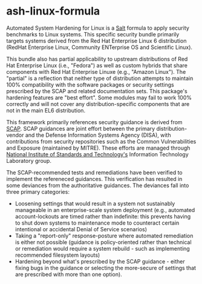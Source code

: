 # ash-linux-formula
Automated System Hardening for Linux is a [Salt](http://saltstack.org) formula to apply security benchmarks to Linux systems. This specific security bundle primarily targets systems derived from the Red Hat Enterprise Linux 6 distribution (RedHat Enterprise Linux, Community ENTerprise OS and Scientific Linux).

This bundle also has partial applicability to upstream distributions of Red Hat Enterprise Linux (i.e., "Fedora") as well as custom hybrids that share components with Red Hat Enterprise Linuxe (e.g., "Amazon Linux"). The "partial" is a reflection that neither type of distribution attempts to maintain 100% compatibility with the software packages or security settings prescribed by the SCAP and related documentation sets. This package's hardening features are "best effort". Some modules may fail to work 100% correctly and will not cover any distribution-specific components that are not in the main EL6 distribution.

This framework primarily references security guidance is derived from [SCAP](http://scap.nist.gov/). SCAP guidances are joint effort between the primary distribution-vendor and the Defense Information Systems Agency (DISA), with contributions from security repositories such as the Common Vulnerabilities and Exposure (maintained by MITRE). These efforts are managed through [National Institute of Standards and Technology's](http://www.nist.gov/itl/) Information Technology Laboratory group.

The SCAP-recommended tests and remediations have been verified to implement the refereneced guidances. This verification has resulted in some deviances from the authoritative guidances. The deviances fall into three primary categories:
* Loosening settings that would result in a system not sustainably manageable in an enterprise-scale system deployment (e.g., automated account-lockouts are timed rather than indefinite: this prevents having to shut down systems to maintenance mode to counteract certain intentional or accidental Denial of Service scenarios)
* Taking a "report-only" response-posture where automated remediation is either not possible (guidance is policy-oriented rather than technical or remediation would require a system rebuild - such as implementing recommended filesystem layouts)
* Hardening beyond what's prescribed by the SCAP guidance - either fixing bugs in the guidance or selecting the more-secure of settings that are prescribed with more than one option).
